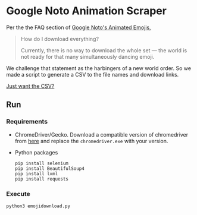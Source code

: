 # Google Noto Animation Scraper

Per the the FAQ section of [Google Noto's Animated Emojis](https://googlefonts.github.io/noto-emoji-animation/), 
  > How do I download everything?
  >  
  > Currently, there is no way to download the whole set — the world is not ready for that many simultaneously dancing emoji.  

We challenge that statement as the harbingers of a new world order. So we made a script to generate a CSV to the file names and download links.

[Just want the CSV?](emoji-lotties.csv)

## Run

### Requirements

- ChromeDriver/Gecko. Download a compatible version of chromedriver from [here](https://googlechromelabs.github.io/chrome-for-testing/) and replace the `chromedriver.exe` with your version. 
  
- Python packages
  ```shell
  pip install selenium
  pip install BeautifulSoup4
  pip install lxml
  pip install requests
  ```

### Execute

```shell
python3 emojidownload.py
```
